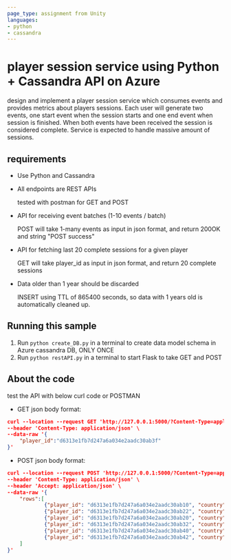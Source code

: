 ```yaml
---
page_type: assignment from Unity 
languages:
- python
- cassandra
---
```


# player session service using Python + Cassandra API on Azure
design and implement a player session service which consumes events and
provides metrics about players sessions. Each user will generate two events, one start event when the
session starts and one end event when session is finished. When both events have been received the
session is considered complete. Service is expected to handle massive amount of sessions.


## requirements

* Use Python and Cassandra
* All endpoints are REST APIs

   tested with postman for GET and POST  

* API for receiving event batches (1-10 events / batch)

   POST will take 1-many events as input in json format, and return 200OK and string "POST success"  

* API for fetching last 20 complete sessions for a given player

   GET will take player_id as input in json format, and return 20 complete sessions  

* Data older than 1 year should be discarded

   INSERT using TTL of 865400 seconds, so data with 1 years old is automatically cleaned up.  

## Running this sample

1. Run `python create_DB.py` in a terminal to create data model schema in Azure cassandra DB, ONLY ONCE
2. Run `python restAPI.py` in a terminal to start Flask to take GET and POST

## About the code

test the API with below curl code or POSTMAN

* GET json body format:
```json
curl --location --request GET 'http://127.0.0.1:5000/?Content-Type=application/json&Accept=application/json' \
--header 'Content-Type: application/json' \
--data-raw '{
    "player_id":"d6313e1fb7d247a6a034e2aadc30ab3f"
}'
```

* POST json body format:
```json
curl --location --request POST 'http://127.0.0.1:5000/?Content-Type=application/json' \
--header 'Content-Type: application/json' \
--header 'Accept: application/json' \
--data-raw '{
    "rows":[
            {"player_id": "d6313e1fb7d247a6a034e2aadc30ab10", "country": "SK", "event": "start", "session_id": "3346a60a-0989-4041-aacc-cf6ff44bd151", "ts": "2016-12-02T05:36:16"},
            {"player_id": "d6313e1fb7d247a6a034e2aadc30ab22", "country": "UK", "event": "start", "session_id": "3346a60a-1089-4041-aacc-cf6ff44bd177", "ts": "2016-12-02T05:37:16"},
            {"player_id": "d6313e1fb7d247a6a034e2aadc30ab20", "country": "SK", "event": "start", "session_id": "3346a60a-0989-4041-aacc-cf6ff44bd152", "ts": "2016-12-03T05:36:16"},
            {"player_id": "d6313e1fb7d247a6a034e2aadc30ab32", "country": "UK", "event": "start", "session_id": "3346a60a-1089-4041-aacc-cf6ff44bd178", "ts": "2016-12-03T05:37:16"},
            {"player_id": "d6313e1fb7d247a6a034e2aadc30ab40", "country": "SK", "event": "start", "session_id": "3346a60a-0989-4041-aacc-cf6ff44bd153", "ts": "2016-12-04T05:36:16"},
            {"player_id": "d6313e1fb7d247a6a034e2aadc30ab42", "country": "UK", "event": "start", "session_id": "3346a60a-1089-4041-aacc-cf6ff44bd179", "ts": "2016-12-04T05:37:16"}
    ]
}'
```
